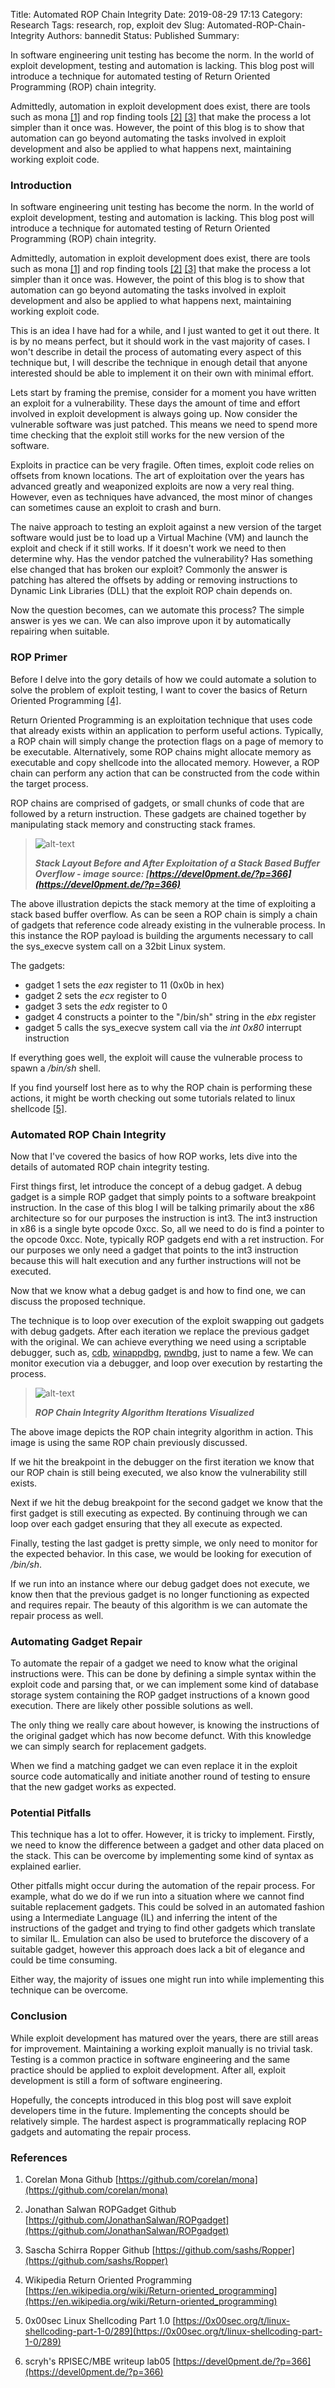 Title: Automated ROP Chain Integrity
Date: 2019-08-29 17:13
Category: Research
Tags: research, rop, exploit dev
Slug: Automated-ROP-Chain-Integrity
Authors: bannedit
Status: Published
Summary:<p>In software engineering unit testing has become the norm. In the world of exploit development, testing and automation is lacking. This blog post will introduce a technique for automated testing of Return Oriented Programming (ROP) chain integrity.</p><p>Admittedly, automation in exploit development does exist, there are tools such as mona <a href=https://github.com/corelan/mona>[1]</a> and rop finding tools <a href=https://github.com/JonathanSalwan/ROPgadget>[2]</a> <a href=https://github.com/sashs/Ropper>[3]</a> that make the process a lot simpler than it once was. However, the point of this blog is to show that automation can go beyond automating the tasks involved in exploit development and also be applied to what happens next, maintaining working exploit code.</p>

### Introduction

In software engineering unit testing has become the norm. In the world of exploit development, testing and automation is lacking. This blog post will introduce a technique for automated testing of Return Oriented Programming (ROP) chain integrity.

Admittedly, automation in exploit development does exist, there are tools such as mona [[1]](https://github.com/corelan/mona) and rop finding tools [[2]](https://github.com/JonathanSalwan/ROPgadget) [[3]](https://github.com/sashs/Ropper) that make the process a lot simpler than it once was. However, the point of this blog is to show that automation can go beyond automating the tasks involved in exploit development and also be applied to what happens next, maintaining working exploit code.

This is an idea I have had for a while, and I just wanted to get it out there. It is by no means perfect, but it should work in the vast majority of cases. I won't describe in detail the process of automating every aspect of this technique but, I will describe the technique in enough detail that anyone interested should be able to implement it on their own with minimal effort.

Lets start by framing the premise, consider for a moment you have written an exploit for a vulnerability. These days the amount of time and effort involved in exploit development is always going up. Now consider the vulnerable software was just patched. This means we need to spend more time checking that the exploit still works for the new version of the software. 

Exploits in practice can be very fragile. Often times, exploit code relies on offsets from known locations. The art of exploitation over the years has advanced greatly and weaponized exploits are now a very real thing. However, even as techniques have advanced, the most minor of changes can sometimes cause an exploit to crash and burn.

The naive approach to testing an exploit against a new version of the target software would just be to load up a Virtual Machine (VM) and launch the exploit and check if it still works. If it doesn't work we need to then determine why. Has the vendor patched the vulnerability? Has something else changed that has broken our exploit? Commonly the answer is patching has altered the offsets by adding or removing instructions to Dynamic Link Libraries (DLL) that the exploit ROP chain depends on.

Now the question becomes, can we automate this process? The simple answer is yes we can. We can also improve upon it by automatically repairing when suitable.

### ROP Primer

Before I delve into the gory details of how we could automate a solution to solve the problem of exploit testing, I want to cover the basics of Return Oriented Programming [[4]](https://en.wikipedia.org/wiki/Return-oriented_programming).

Return Oriented Programming is an exploitation technique that uses code that already exists within an application to perform useful actions. Typically, a ROP chain will simply change the protection flags on a page of memory to be executable. Alternatively, some ROP chains might allocate memory as executable and copy shellcode into the allocated memory. However, a ROP chain can perform any action that can be constructed from the code within the target process.

 ROP chains are comprised of gadgets, or small chunks of code that are followed by a return instruction. These gadgets are chained together by manipulating stack memory and constructing stack frames.

 >![alt-text](resources/rop.png "Stack Layout Before and After Exploitation of a Stack Based Buffer Overflow")
 >
 >**_Stack Layout Before and After Exploitation of a Stack Based Buffer Overflow - image source: [https://devel0pment.de/?p=366](https://devel0pment.de/?p=366)_**

The above illustration depicts the stack memory at the time of exploiting a stack based buffer overflow. As can be seen a ROP chain is simply a chain of gadgets that reference code already existing in the vulnerable process. In this instance the ROP payload is building the arguments necessary to call the sys_execve system call on a 32bit Linux system. 

The gadgets:
* gadget 1 sets the *eax* register to 11 (0x0b in hex) 
* gadget 2 sets the *ecx* register to 0
* gadget 3 sets the *edx* register to 0 
* gadget 4 constructs a pointer to the "/bin/sh" string in the *ebx* register
* gadget 5 calls the sys_execve system call via the *int 0x80* interrupt instruction

If everything goes well, the exploit will cause the vulnerable process to spawn a */bin/sh* shell. 

If you find yourself lost here as to why the ROP chain is performing these actions, it might be worth checking out some tutorials related to linux shellcode [[5]](https://0x00sec.org/t/linux-shellcoding-part-1-0/289).

### Automated ROP Chain Integrity

Now that I've covered the basics of how ROP works, lets dive into the details of automated ROP chain integrity testing.

First things first, let introduce the concept of a debug gadget. A debug gadget is a simple ROP gadget that simply points to a software breakpoint instruction. In the case of this blog I will be talking primarily about the x86 architecture so for our purposes the instruction is int3. The int3 instruction in x86 is a single byte opcode 0xcc. So, all we need to do is find a pointer to the opcode 0xcc. Note, typically ROP gadgets end with a ret instruction. For our purposes we only need a gadget that points to the int3 instruction because this will halt execution and any further instructions will not be executed.

Now that we know what a debug gadget is and how to find one, we can discuss the proposed technique.

The technique is to loop over execution of the exploit swapping out gadgets with debug gadgets. After each iteration we replace the previous gadget with the original. We can achieve everything we need using a scriptable debugger, such as, [cdb](https://github.com/bannedit/cdb), [winappdbg](https://github.com/MarioVilas/winappdbg), [pwndbg](https://github.com/pwndbg/pwndbg), just to name a few. We can monitor execution via a debugger, and loop over execution by restarting the process.

>![alt-text](resources/ROP-Chain-Integrity.png "ROP Chain Integrity Algorithm") 
>
>**_ROP Chain Integrity Algorithm Iterations Visualized_**

The above image depicts the ROP chain integrity algorithm in action. This image is using the same ROP chain previously discussed.

If we hit the breakpoint in the debugger on the first iteration we know that our ROP chain is still being executed, we also know the vulnerability still exists.

Next if we hit the debug breakpoint for the second gadget we know that the first gadget is still executing as expected. By continuing through we can loop over each gadget ensuring that they all execute as expected.

Finally, testing the last gadget is pretty simple, we only need to monitor for the expected behavior. In this case, we would be looking for execution of */bin/sh*.

If we run into an instance where our debug gadget does not execute, we know then that the previous gadget is no longer functioning as expected and requires repair. The beauty of this algorithm is we can automate the repair process as well.

### Automating Gadget Repair

To automate the repair of a gadget we need to know what the original instructions were. This can be done by defining a simple syntax within the exploit code and parsing that, or we can implement some kind of database storage system containing the ROP gadget instructions of a known good execution. There are likely other possible solutions as well.

The only thing we really care about however, is knowing the instructions of the original gadget which has now become defunct. With this knowledge we can simply search for replacement gadgets. 

When we find a matching gadget we can even replace it in the exploit source code automatically and initiate another round of testing to ensure that the new gadget works as expected.


### Potential Pitfalls

This technique has a lot to offer. However, it is tricky to implement. Firstly, we need to know the difference between a gadget and other data placed on the stack. This can be overcome by implementing some kind of syntax as explained earlier.

Other pitfalls might occur during the automation of the repair process. For example, what do we do if we run into a situation where we cannot find suitable replacement gadgets. This could be solved in an automated fashion using a Intermediate Language (IL) and inferring the intent of the instructions of the gadget and trying to find other gadgets which translate to similar IL. Emulation can also be used to bruteforce the discovery of a suitable gadget, however this approach does lack a bit of elegance and could be time consuming. 

Either way, the majority of issues one might run into while implementing this technique can be overcome.

### Conclusion

While exploit development has matured over the years, there are still areas for improvement. Maintaining a working exploit manually is no trivial task. Testing is a common practice in software engineering and the same practice should be applied to exploit development. After all, exploit development is still a form of software engineering.

Hopefully, the concepts introduced in this blog post will save exploit developers time in the future. Implementing the concepts should be relatively simple. The hardest aspect is programmatically replacing ROP gadgets and automating the repair process.

### References

1. Corelan Mona Github [https://github.com/corelan/mona](https://github.com/corelan/mona)

2. Jonathan Salwan ROPGadget Github [https://github.com/JonathanSalwan/ROPgadget](https://github.com/JonathanSalwan/ROPgadget)

3. Sascha Schirra Ropper Github [https://github.com/sashs/Ropper](https://github.com/sashs/Ropper)

4. Wikipedia Return Oriented Programming [https://en.wikipedia.org/wiki/Return-oriented_programming](https://en.wikipedia.org/wiki/Return-oriented_programming)

5. 0x00sec Linux Shellcoding Part 1.0 [https://0x00sec.org/t/linux-shellcoding-part-1-0/289](https://0x00sec.org/t/linux-shellcoding-part-1-0/289)

6. scryh's RPISEC/MBE writeup lab05 [https://devel0pment.de/?p=366](https://devel0pment.de/?p=366)
